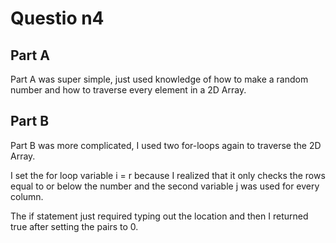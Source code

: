# Questio n4

## Part A

Part A was super simple, just used knowledge of how to make a random number and how to traverse every element in a 2D Array.

## Part B

Part B was more complicated, I used two for-loops again to traverse the 2D Array.

I set the for loop variable i = r because I realized that it only checks the rows equal to or below the number and the second variable j was used for every column.

The if statement just required typing out the location and then I returned true after setting the pairs to 0.
